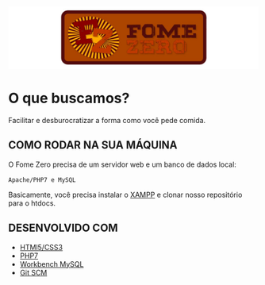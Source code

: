 ![Fome Zero Banner](https://raw.githubusercontent.com/luamcortez/fome-zero/master/documentacao/BannerReadme.jpg)
# O que buscamos?

Facilitar e desburocratizar a forma como você pede comida.

## COMO RODAR NA SUA MÁQUINA

O Fome Zero precisa de um servidor web e um banco de dados local:

```
Apache/PHP7 e MySQL
```

Basicamente, você precisa instalar o [XAMPP](https://www.apachefriends.org/xampp-files/7.3.1/xampp-win32-7.3.1-0-VC15-installer.exe) e clonar nosso repositório para o htdocs.

## DESENVOLVIDO COM

* [HTMl5/CSS3](https://www.w3schools.com/)
* [PHP7](https://secure.php.net/manual/en/)
* [Workbench MySQL](https://www.mysql.com/products/workbench/)
* [Git SCM](https://git-scm.com/)